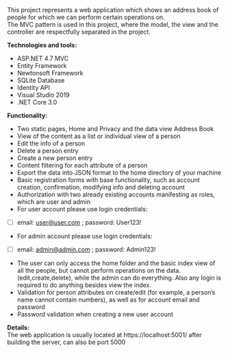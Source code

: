 This project represents a web application which shows an address book of people for which we can perform certain operations on. <br>
The MVC pattern is used in this project, where the model, the view and the controller are respectfully separated in the project.

**Technologies and tools:**
* ASP.NET 4.7 MVC 
* Entity Framework
* Newtonsoft Framework
* SQLite Database
* Identity API
* Visual Studio 2019
* .NET Core 3.0

**Functionality:**
* Two static pages, Home and Privacy and the data view Address Book
* View of the content as a list or individual view of a person
* Edit the info of a person
* Delete a person entry
* Create a new person entry
* Content filtering for each attribute of a person
* Export the data into JSON format to the home directory of your machine
* Basic registration forms with base functionality, such as account creation, confirmation, modifying info and deleting account
* Authorization with two already existing accounts manifesting as roles, which are user and admin
* For user account please use login credentials:
* [ ]  email: user@user.com ; password: User123!
*  For admin account please use login credentials:
* [ ]  email: admin@admin.com ; password: Admin123!
*  The user can only access the home folder and the basic index view of all the people, but cannot perform operations on the data. (edit,create,delete), while the admin can do everything. Also any login is required to do anything besides view the index.
*  Validation for person attributes on create/edit (for example, a person’s name cannot contain numbers), as well as for account email and password
*  Password validation when creating a new user account

**Details:** <br>
The web application is usually located at https://localhost:5001/ after building the server, can also be port 5000
